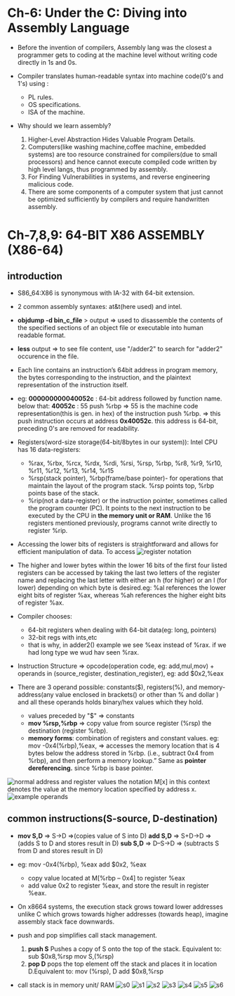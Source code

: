 # Ch-6: Under the C: Diving into Assembly Language

- Before the invention of compilers, Assembly lang was the closest a programmer gets to coding at the ma­chine level without writing code directly in 1s and 0s.

- Compiler translates human-readable syntax into machine code(0's and 1's) using :

  - PL rules.
  - OS specifications.
  - ISA of the machine.

- Why should we learn assembly?
  1. Higher-Level Abstraction Hides Valuable Program Details.
  2. Computers(like washing machine,coffee machine, embedded systems) are too resource constrained for compilers(due to small processors) and hence cannot execute compiled code written by high level langs, thus programmed by assembly.
  3. For Finding Vulnerabilities in systems, and reverse engineering malicious code.
  4. There are some components of a computer system that just cannot be optimized sufficiently by compilers and require handwritten assembly.

# Ch-7,8,9: 64-BIT X86 ASSEMBLY (X86-64)

## introduction

- S86_64:X86 is synonymous with IA-32 with 64-bit extension.
- 2 common assembly syntaxes: at&t(here used) and intel.

- **objdump -d bin_c_file** > output => used to disassemble the contents of the specified sections of an object file or executable into human readable format.
- **less** output => to see file content, use "/adder2" to search for "adder2" occurence in the file.

- Each line contains an instruction’s 64­bit ad­dress in program memory, the bytes corresponding to the instruction, and the plaintext representation of the instruction itself.
- eg: **000000000040052c** <adder2>: 64-bit address followed by function name.
  below that: **40052c** : 55 push %rbp
  => 55 is the machine code representation(this is gen. in hex) of the instruction push %rbp.
  => this push instruction occurs at address **0x40052c**. this address is 64-bit, preceding 0's are removed for readability.

- Registers(word-size storage(64-bit/8bytes in our system)): Intel CPU has 16 data-registers:

  - %rax, %rbx, %rcx, %rdx, %rdi, %rsi, %rsp, %rbp, %r8, %r9, %r10, %r11, %r12, %r13, %r14, %r15
  - %rsp(stack pointer), %rbp(frame/base pointer)- for operations that maintain the layout of the program stack. %rsp points top, %rbp points base of the stack.
  - %rip(not a data-register) or the instruction pointer, some­times called the program counter (PC). It points to the next instruction to be executed by the CPU in **the memory unit or RAM**. Unlike the 16 registers mentioned previously, pro­grams cannot write directly to register %rip.

- Accessing the lower bits of registers is straightforward and allows for efficient manipulation of data. To access
  ![register notation](./register_notaion.png)
- The higher and lower bytes within the lower 16 bits of the first four listed registers can be accessed by taking the last two letters of the register name and replacing the last let­ter with either an h (for higher) or an l (for lower) depending on which byte is desired.eg: %al references the lower eight bits of register %ax, whereas %ah references the higher eight bits of register %ax.

- Compiler chooses:

  - 64-bit registers when dealing with 64-bit data(eg: long, pointers)
  - 32-bit regs with ints,etc
  - that is why, in adder2() example we see %eax instead of %rax. if we had long type we wud hav seen %rax.

- Instruction Structure => opcode(operation code, eg: add,mul,mov) + operands in (source_register, destination_register), eg: add $0x2,%eax
- There are 3 operand possible: constants($), registers(%), and memory-address(any value enclosed in brackets() or other than % and dollar ) and all these operands holds binary/hex values which they hold.
  - values preceded by "$" => constants
  - **mov %rsp,%rbp** => copy value from source register (%rsp) the destination (register %rbp).
  - **memory forms**: combination of registers and constant values. eg: mov -0x4(%rbp),%eax, => accesses the memory location that is 4 bytes below the address stored in %rbp. (i.e., subtract 0x4 from %rbp), and then perform a memory lookup.” Same as **pointer dereferencing.** since %rbp is base pointer.

![normal address and register values](./addr_regs_1.png)
the notation M[x] in this context denotes the value at the memory location specified by ad­dress x.
![example operands](./addr_regs_2.png)

## common instructions(S-source, D-destination)

- **mov S,D** => S→D =>(copies value of S into D)
  **add S,D** => S+D→D => (adds S to D and stores result in D)
  **sub S,D** => D–S→D => (subtracts S from D and stores result in D)
- eg: mov -0x4(%rbp), %eax
  add $0x2, %eax
  - copy value located at M[%rbp – 0x4] to register %eax
  - add value 0x2 to register %eax, and store the result in register %eax.
- On x86­64 systems, the execution stack grows toward lower addresses unlike C which grows towards higher addresses (towards heap), imagine assembly stack face downwards.

- push and pop simplifies call stack management.
  1. **push S** Pushes a copy of S onto the top of the stack. Equivalent to:
     sub $0x8,%rsp
     mov S,(%rsp)
  2. **pop D** pops the top element off the stack and places it in location D.Equivalent to:
     mov (%rsp), D
     add $0x8,%rsp
- call stack is in memory unit/ RAM
  ![s0](./s0.png)
  ![s1](./s1.png)
  ![s2](./s2.png)
  ![s3](./s3.png)
  ![s4](./s4.png)
  ![s5](./s5.png)
  ![s6](./s6.png)
